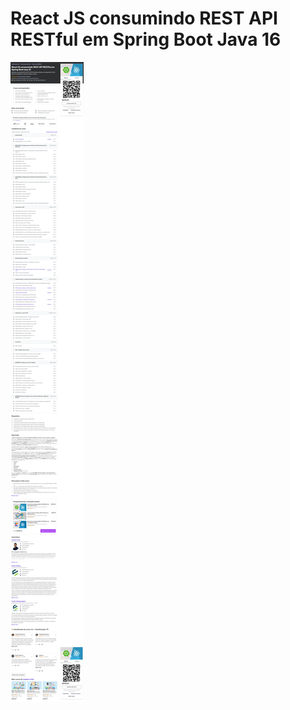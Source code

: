 # React JS consumindo REST API RESTful em Spring Boot Java 16

[<img src="https://github.com/leandrocgsi/react-js-spring-boot-api/blob/main/Images/course_page.png?raw=true?raw=true">](https://www.udemy.com/course/aprenda-consumir-apis-restful-em-spring-boot-java-com-react-js-axios/?couponCode=GTHB_FLASH_SALE2021)